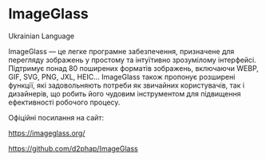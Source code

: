 # ImageGlass
Ukrainian Language

ImageGlass — це легке програмне забезпечення, призначене для перегляду зображень у простому та інтуїтивно зрозумілому інтерфейсі. Підтримує понад 80 поширених форматів зображень, включаючи WEBP, GIF, SVG, PNG, JXL, HEIC... ImageGlass також пропонує розширені функції, які задовольняють потреби як звичайних користувачів, так і дизайнерів, що робить його чудовим інструментом для підвищення ефективності робочого процесу.

Офіційні посилання на сайт:

https://imageglass.org/

https://github.com/d2phap/ImageGlass
